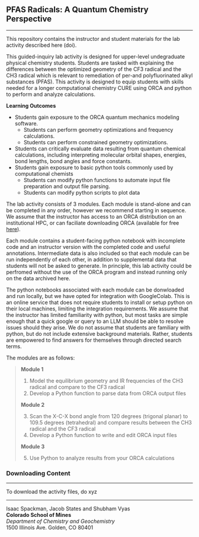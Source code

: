 ## PFAS Radicals: A Quantum Chemistry Perspective  
---
  
This repository contains the instructor and student materials for the lab activity described here (doi).  
  

This guided-inquiry lab activity is designed for upper-level undegraduate physical chemistry students. Students are tasked with explaining the differences between the optimized geometry of the CF3 radical and the CH3 radical which is relevant to remediation of per-and polyfluorinated alkyl substances (PFAS). This activity is designed to equip students with skills needed for a longer computational chemistry CURE using ORCA and python to perform and analyze calculations.  
  
**Learning Outcomes**
* Students gain exposure to the ORCA quantum mechanics modeling software.  
  * Students can perform geometry optimizations and frequency calculations.  
  * Students can perform constrained geometry optimizations.  
* Students can critically evaluate data resulting from quantum chemical calculations, including interpreting molecular orbital shapes, energies, bond lengths, bond angles and force constants.  
* Students gain exposure to basic python tools commonly used by computational chemists
  * Students can modify python functions to automate input file preparation and output file parsing.  
  * Students can modify python scripts to plot data  
  
The lab activity consists of 3 modules. Each module is stand-alone and can be completed in any order, however we recommend starting in sequence.  
We assume that the instructor has access to an ORCA distribution on an institutional HPC, or can faciliate downloading ORCA (available for free [here](https://orcaforum.kofo.mpg.de/app.php/portal)).  
  
Each module contains a student-facing python notebook with incomplete code and an instructor version with the completed code and useful annotations. Intermediate data is also included so that each module can be run independently of each other, in addition to supplemental data that students will not be asked to generate. In principle, this lab activity could be perfromed without the use of the ORCA program and instead running only on the data archived here.  
  
The python notebooks associated with each module can be donwloaded and run  locally, but we have opted for integration with GoogleColab. This is an online service that does not require students to install or setup python on their local machines, limiting the integration requirements. We assume that the instructor has limited familiarity with python, but most tasks are simple enough that a quick google or query to an LLM should be able to resolve issues should they arise. We do not assume that students are familiary with python, but do not include extensive background materials. Rather, students are empowered to find answers for themselves through directed search terms.  
  
The modules are as follows:  
>  
>**Module 1**  
>  
>1. Model the equilibrium geometry and IR frequencies of the CH3 radical and compare to the CF3 radical  
>2. Develop a Python function to parse data from ORCA output files  
>
>**Module 2**  
>  
>3. Scan the X-C-X bond angle from 120 degrees (trigonal planar) to 109.5 degrees (tetrahedral) and compare results between the CH3 radical and the CF3 radical  
>4. Develop a Python function to write and edit ORCA input files  
>
>**Module 3**  
>  
>5. Use Python to analyze results from your ORCA calculations  
>  
  
### Downloading Content
---
To download the activity files, do xyz  


---
Isaac Spackman, Jacob States and  Shubham Vyas  
**Colorado School of Mines**   
*Department of Chemistry and Geochemistry*  
1500 Illinois Ave. Golden, CO 80401 